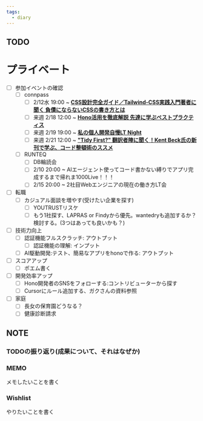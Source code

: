 ```yaml
---
tags:
  - diary
---
```


## TODO

# プライベート

- [ ] 参加イベントの確認
    - [ ] connpass
        - [ ] 2/12水 19:00 ~ [**CSS設計完全ガイド／Tailwind-CSS実践入門著者に聞く 負債にならないCSSの書き方とは**](https://offers-jp.connpass.com/event/342125/)
        - [ ] 来週 2/18 12:00 ~ [**Hono活用を徹底解説 先達に学ぶベストプラクティス**](https://findy.connpass.com/event/343549/)
        - [ ] 来週 2/19 19:00 ~ [**私の個人開発自慢LT Night**](https://findy.connpass.com/event/343746/)
        - [ ] 来週 2/21 12:00 ~ [**"Tidy First?" 翻訳者陣に聞く！Kent Beck氏の新刊で学ぶ、コード整頓術のススメ**](https://findy.connpass.com/event/343790/)
    - [ ] RUNTEQ
        - [ ] DB輪読会
        - [ ] 2/10 20:00 ~ AIエージェント使ってコード書かない縛りでアプリ完成するまで帰れま1000Live！！！
        - [ ] 2/15 20:00 ~ 2社目Webエンジニアの現在の働き方LT会
- [ ] 転職
    - [ ] カジュアル面談を増やす(受けたい企業を探す)
        - [ ] YOUTRUSTリスケ
        - [ ] もう1社探す、LAPRAS or Findyから優先。wantedryも追加するか？検討する。(3つはあっても良いかも？)
- [ ] 技術力向上
    - [ ] 認証機能フルスクラッチ: アウトプット
        - [ ] 認証機能の理解: インプット
    - [ ] AI駆動開発:テスト、簡易なアプリをhonoで作る: アウトプット
- [ ] スコアアップ
    - [ ] ポエム書く
- [ ] 開発効率アップ
	- [ ] Hono開発者のSNSをフォローする:コントリビューターから探す
	- [ ] Cursorにルール追加する、ガクさんの資料参照
- [ ] 家庭
    - [ ] 長女の保育園どうなる？
    - [ ] 健康診断請求
## NOTE
### TODOの振り返り(成果について、それはなぜか)



### MEMO
メモしたいことを書く


### Wishlist
やりたいことを書く
